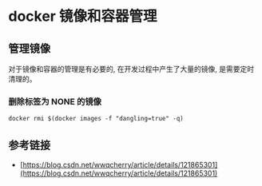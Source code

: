 # docker 镜像和容器管理

## 管理镜像

对于镜像和容器的管理是有必要的, 在开发过程中产生了大量的镜像, 是需要定时清理的。

### 删除标签为 NONE 的镜像

```shell
docker rmi $(docker images -f "dangling=true" -q)
```

## 参考链接
* [https://blog.csdn.net/wwqcherry/article/details/121865301](https://blog.csdn.net/wwqcherry/article/details/121865301)
